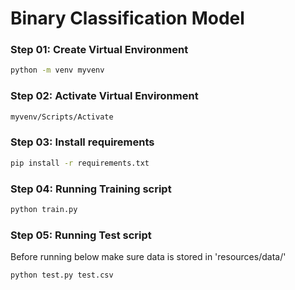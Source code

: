 # Binary Classification Model 

### Step 01: Create Virtual Environment 

```bash 
python -m venv myvenv
``` 
### Step 02: Activate Virtual Environment 

```bash 
myvenv/Scripts/Activate
``` 

### Step 03: Install requirements 

```bash 
pip install -r requirements.txt
``` 

### Step 04: Running Training script 

```bash 
python train.py
```

### Step 05: Running Test script 
Before running below make sure data is stored in 'resources/data/'

```bash 
python test.py test.csv
``` 